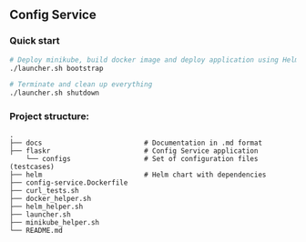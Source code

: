 ## Config Service

### Quick start
```sh
# Deploy minikube, build docker image and deploy application using Helm
./launcher.sh bootstrap

# Terminate and clean up everything
./launcher.sh shutdown
```
  
### Project structure:
    .
    ├── docs                         # Documentation in .md format
    ├── flaskr                       # Config Service application
        └── configs                  # Set of configuration files (testcases)
    ├── helm                         # Helm chart with dependencies
    ├── config-service.Dockerfile
    ├── curl_tests.sh
    ├── docker_helper.sh
    ├── helm_helper.sh
    ├── launcher.sh
    ├── minikube_helper.sh
    └── README.md
